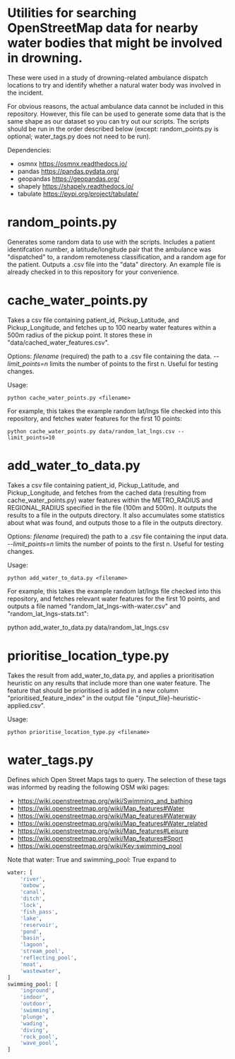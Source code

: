 # Utilities for searching OpenStreetMap data for nearby water bodies that might be involved in drowning.
These were used in a study of drowning-related ambulance dispatch locations to try and identify whether a 
natural water body was involved in the incident.

For obvious reasons, the actual ambulance data cannot be included in this repository. However, this file 
can be used to generate some data that is the same shape as our dataset so you can try out our scripts.
The scripts should be run in the order described below (except: random\_points.py is optional; 
water\_tags.py does not need to be run).

Dependencies:  
* osmnx <https://osmnx.readthedocs.io/>  
* pandas <https://pandas.pydata.org/>
* geopandas <https://geopandas.org/>
* shapely <https://shapely.readthedocs.io/>
* tabulate <https://pypi.org/project/tabulate/> 

# random\_points.py
Generates some random data to use with the scripts. Includes a patient identifcation number, a
latitude/longitude pair that the ambulance was "dispatched" to, a random remoteness classification, and
a random age for the patient. Outputs a .csv file into the "data" directory. An example file is already
checked in to this repository for your convenience.


# cache_water_points.py
Takes a csv file containing patient_id, Pickup_Latitude, and Pickup_Longitude, and fetches up to 100
nearby water features within a 500m radius of the pickup point. It stores these in
"data/cached\_water\_features.csv".

Options:
*filename* (required) the path to a .csv file containing the data.
*--limit_points=n* limits the number of points to the first n. Useful for testing changes.

Usage:
  
    python cache_water_points.py <filename>
  
For example, this takes the example random lat/lngs file checked into this repository, and fetches 
water features for the first 10 points:
  
    python cache_water_points.py data/random_lat_lngs.csv --limit_points=10
  
# add\_water\_to\_data.py
Takes a csv file containing patient_id, Pickup_Latitude, and Pickup_Longitude, and fetches from the
cached data (resulting from cache\_water\_points.py) water features within the METRO_RADIUS and
REGIONAL_RADIUS specified in the file (100m and 500m). It outputs the results to a file in the outputs
directory.
It also accumulates some statistics about what was found, and outputs those to a file in the outputs
directory.

Options:
*filename* (required) the path to a .csv file containing the input data.
*--limit_points=n* limits the number of points to the first n. Useful for testing changes.

Usage:
  
    python add_water_to_data.py <filename>
  
For example, this takes the example random lat/lngs file checked into this repository, and fetches 
relevant water features for the first 10 points, and outputs a file named
"random\_lat\_lngs-with-water.csv" and "random\_lat\_lngs-stats.txt":
  
  python add_water_to_data.py data/random_lat_lngs.csv
  

# prioritise\_location\_type.py
Takes the result from add\_water\_to\_data.py, and applies a prioritisation heuristic on any results
that include more than one water feature. The feature that should be prioritised is added in a new
column "prioritised_feature_index" in the output file "{input_file}-heuristic-applied.csv".

Usage:
  
    python prioritise_location_type.py <filename>

# water\_tags.py
Defines which Open Street Maps tags to query. The selection of these tags was
informed by reading the following OSM wiki pages:  
* <https://wiki.openstreetmap.org/wiki/Swimming_and_bathing>  
* <https://wiki.openstreetmap.org/wiki/Map_features#Water>  
* <https://wiki.openstreetmap.org/wiki/Map_features#Waterway>  
* <https://wiki.openstreetmap.org/wiki/Map_features#Water_related>  
* <https://wiki.openstreetmap.org/wiki/Map_features#Leisure>  
* <https://wiki.openstreetmap.org/wiki/Map_features#Sport>  
* <https://wiki.openstreetmap.org/wiki/Key:swimming_pool>  
  
Note that water: True and swimming\_pool: True expand to  
  
```python
water: [  
    'river',  
    'oxbow',  
    'canal',  
    'ditch',  
    'lock',  
    'fish_pass',  
    'lake',  
    'reservoir',  
    'pond',  
    'basin',  
    'lagoon',  
    'stream_pool',  
    'reflecting_pool',  
    'moat',    
    'wastewater',  
]    
swimming_pool: [  
    'inground',  
    'indoor',  
    'outdoor',  
    'swimming',  
    'plunge',  
    'wading',  
    'diving',  
    'rock_pool',  
    'wave_pool',  
]    
```
